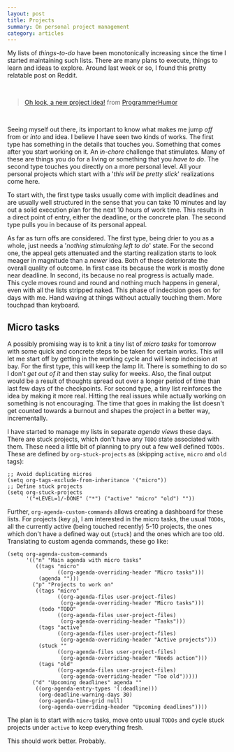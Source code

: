 ```yaml
---
layout: post
title: Projects
summary: On personal project management
category: articles
---
```


<span class="dropcap">M</span>y lists of *things-to-do* have been monotonically
increasing since the time I started maintaining such lists. There are
many plans to execute, things to learn and ideas to explore. Around last week or
so, I found this pretty relatable post on Reddit.

<br>
<blockquote class="reddit-card" data-card-created="1489396976"><a
href="https://www.reddit.com/r/ProgrammerHumor/comments/5x64jl/oh_look_a_new_project_idea/?ref=share&ref_source=embed">Oh
look, a new project idea!</a> from <a
href="http://www.reddit.com/r/ProgrammerHumor">ProgrammerHumor</a></blockquote>
<script async src="//embed.redditmedia.com/widgets/platform.js"
charset="UTF-8"></script>
<br>

Seeing myself out there, its important to know what makes me jump *off* from or
*into* and idea. I believe I have seen two kinds of works. The first type has
something in the details that touches you. Something that comes after you start
working on it. An *in-chore* challenge that stimulates. Many of these are things
you do for a living or something that you *have to do*. The second type touches you
directly on a more personal level. All your personal projects which start with a
'*this will be pretty slick*' realizations come here.

To start with, the first type tasks usually come with implicit deadlines
and are usually well structured in the sense that you can take 10 minutes and
lay out a solid execution plan for the next 10 hours of work time. This results
in a direct point of entry, either the deadline, or the concrete plan. The
second type pulls you in because of its personal appeal.

As far as turn offs are considered. The first type, being drier to you as a
whole, just needs a '*nothing stimulating left to do*' state. For the second
one, the appeal gets attenuated and the starting realization starts to look
meager in magnitude than a *newer* idea. Both of these deteriorate the overall
quality of outcome. In first case its because the work is mostly done near deadline.
In second, its because no real progress is actually made. This cycle moves round
and round and nothing much happens in general, even with all the lists stripped
naked. This phase of indecision goes on for days with me. Hand waving at things
without actually touching them. More touchpad than keyboard.

## Micro tasks

A possibly promising way is to knit a tiny list of *micro tasks* for tomorrow
with some quick and concrete steps to be taken for certain works. This will let
me start off by getting in the working cycle and will keep indecision at bay.
For the first type, this will keep the lamp lit. There is something to do so I
don't *get out of it* and then stay sulky for weeks. Also, the final output would
be a result of thoughts spread out over a longer period of time than last few
days of the checkpoints. For second type, a tiny list reinforces the idea by
making it more real. Hitting the real issues while actually working on something
is not encouraging. The time that goes in making the list doesn't get counted
towards a burnout and shapes the project in a better way, incrementally.

I have started to manage my lists in separate *agenda views* these days. There
are stuck projects, which don't have any `TODO` state associated with them.
These need a little bit of planning to pry out a few well defined `TODOs`. These
are defined by `org-stuck-projects` as (skipping `active`, `micro` and `old` tags):

```elisp
;; Avoid duplicating micros
(setq org-tags-exclude-from-inheritance '("micro"))
;; Define stuck projects
(setq org-stuck-projects
      '("+LEVEL=1/-DONE" ("*") ("active" "micro" "old") ""))
```

Further, `org-agenda-custom-commands` allows creating a dashboard for these
lists. For projects (key `p`), I am interested in the micro tasks, the usual
`TODOs`, all the currently active (being touched recently) 5-10 projects, the
ones which don't have a defined way out (`stuck`) and the ones which are too
old. Translating to custom agenda commands, these go like:

```elisp
(setq org-agenda-custom-commands
      '(("n" "Main agenda with micro tasks"
         ((tags "micro"
                ((org-agenda-overriding-header "Micro tasks")))
          (agenda "")))
        ("p" "Projects to work on"
         ((tags "micro"
                ((org-agenda-files user-project-files)
                 (org-agenda-overriding-header "Micro tasks")))
          (todo "TODO"
                ((org-agenda-files user-project-files)
                 (org-agenda-overriding-header "Tasks")))
          (tags "active"
                ((org-agenda-files user-project-files)
                 (org-agenda-overriding-header "Active projects")))
          (stuck ""
                ((org-agenda-files user-project-files)
                 (org-agenda-overriding-header "Needs action")))
          (tags "old"
                ((org-agenda-files user-project-files)
                 (org-agenda-overriding-header "Too old")))))
        ("d" "Upcoming deadlines" agenda ""
         ((org-agenda-entry-types '(:deadline)))
          (org-deadline-warning-days 30)
          (org-agenda-time-grid null)
          (org-agenda-overriding-header "Upcoming deadlines"))))
```

The plan is to start with `micro` tasks, move onto usual `TODOs` and cycle stuck
projects under `active` to keep everything fresh.

This should work better. Probably.

